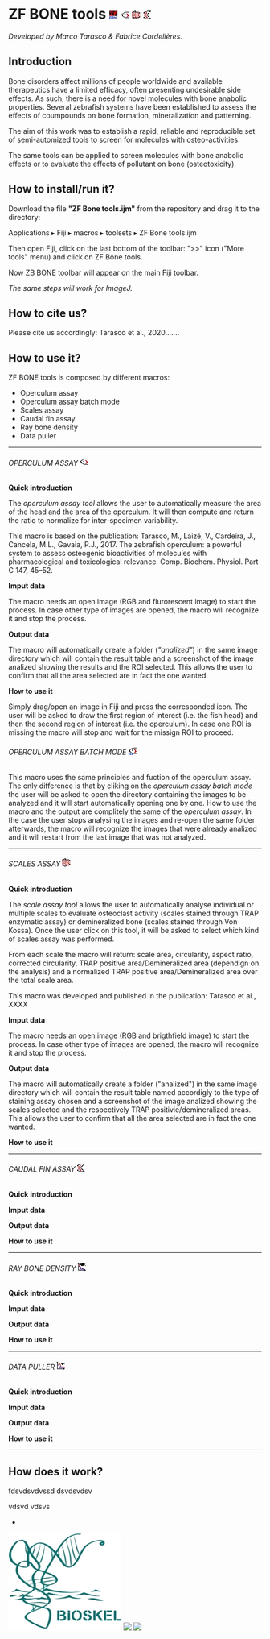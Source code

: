 # ZF BONE tools ![](icons/ZF_BONE_tools_logo.jpg) ![](icons/Operculum_assay_logo.jpg) ![](icons/Scales_assay_logo.jpg) ![](icons/Caudal_fin_assay_logo.jpg) 
*Developed by Marco Tarasco & Fabrice Cordelières.*
## Introduction

Bone disorders affect millions of people worldwide and available therapeutics have a limited efficacy, often presenting undesirable side effects. As such, there is a need for novel molecules with bone anabolic properties. 
Several zebrafish systems have been established to assess the effects of coumpounds on bone formation, mineralization and patterning. 

The aim of this work was to establish a rapid, reliable and reproducible set of semi-automized tools to screen for molecules with osteo-activities.

The same tools can be applied to screen molecules with bone anabolic effects or to evaluate the effects of pollutant on bone (osteotoxicity).

## How to install/run it?
Download the file **"ZF Bone tools.ijm"** from the repository and drag it to the directory: 
⁨

Applications ▸ Fiji⁩ ▸ ⁨macros⁩ ▸ toolsets ▸ ZF Bone tools.ijm

Then open Fiji, click on the last bottom of the toolbar: ">>" icon ("More tools" menu) and click on ZF Bone tools.

Now ZB BONE toolbar will appear on the main Fiji toolbar.

*The same steps will work for ImageJ.*

## How to cite us?
Please cite us accordingly: Tarasco et al., 2020.......

## How to use it?

ZF BONE tools is composed by different macros:

* Operculum assay
* Operculum assay batch mode
* Scales assay
* Caudal fin assay
* Ray bone density
* Data puller 

***
###### OPERCULUM ASSAY ![](icons/Operculum_assay_logo.jpg) 




**Quick introduction**

The *operculum assay tool* allows the user to automatically measure the area of the head and the area of the operculum. It will then compute and return the ratio to normalize for inter-specimen variability.

This macro is based on the publication: Tarasco, M., Laizé, V., Cardeira, J., Cancela, M.L., Gavaia, P.J., 2017. The zebrafish operculum: a powerful system to assess osteogenic bioactivities of molecules with pharmacological and toxicological relevance. Comp. Biochem. Physiol. Part C 147, 45–52. 

**Imput data**

The macro needs an open image (RGB and flurorescent image) to start the process.
In case other type of images are opened, the macro will recognize it and stop the process. 

**Output data**

The macro will automatically create a folder (*"analized"*) in the same image directory which will contain the result table and a screenshot of the image analized showing the results and the ROI selected. This allows the user to confirm that all the  area selected are in fact the one wanted. 


**How to use it**

Simply drag/open an image in Fiji and press the corresponded icon. 
The user will be asked to draw the first region of interest (i.e. the fish head) and then the second region of interest (i.e. the operculum).
In case one ROI is missing the macro will stop and wait for the missign ROI to proceed.

###### OPERCULUM ASSAY BATCH MODE ![](icons/zebrafish_operculum_batch_mode.jpg) 
This macro uses the same principles and fuction of the operculum assay. 
The only difference is that by cliking on the *operculum assay batch mode* the user will be asked to open the directory containing the images to be analyzed and it will start automatically opening one by one.
How to use the macro and the output are complitely the same of the *operculum assay*. In the case the user stops analysing the images and re-open the same folder afterwards, the macro will recognize the images that were already analized and it will restart from the last image that was not analyzed.




***
###### SCALES ASSAY ![](icons/Scales_assay_logo.jpg)
**Quick introduction**

The *scale assay tool* allows the user to automatically analyse individual or multiple scales to evaluate osteoclast activity (scales stained through
TRAP enzymatic assay) or demineralized bone (scales stained through Von Kossa). Once the user click on this tool, it will be asked to select which kind of scales assay was performed. 

From each scale the macro will return: scale area, circularity, aspect ratio, corrected circularity, TRAP positive area/Demineralized area (dependign on the analysis) and a normalized TRAP positive area/Demineralized area over the total scale area. 

This macro was developed and published in the publication: Tarasco et al., XXXX


**Imput data**

The macro needs an open image (RGB and brigthfield image) to start the process. In case other type of images are opened, the macro will recognize it and stop the process.


**Output data**

The macro will automatically create a folder ("analized") in the same image directory which will contain the result table named accordigly to the type of staining assay chosen and a screenshot of the image analized showing the scales selected and the respectively TRAP positivie/demineralized areas. This allows the user to confirm that all the area selected are in fact the one wanted.


**How to use it**



***
###### CAUDAL FIN ASSAY ![](icons/Caudal_fin_assay_logo.jpg)
**Quick introduction**


**Imput data**



**Output data**



**How to use it**

***
###### RAY BONE DENSITY ![](icons/ray_bone_density.jpg)
**Quick introduction**


**Imput data**



**Output data**



**How to use it**


***
###### DATA PULLER ![](icons/data_puller.jpg)
**Quick introduction**


**Imput data**



**Output data**



**How to use it**
***
## How does it work?
fdsvdsvdvssd
dsvdsvdsv

vdsvd
vdsvs



-



 

![](icons/Bioskel_logo.jpg)
![](http://www.bic.u-bordeaux.fr/wp-content/uploads/2019/02/logo-FBI-BIC-300p-v0.png)
![](http://eubias.org/NEUBIAS/wp-content/uploads/2018/04/Webbanner_logosNEUBIAS-COST-sm.jpg)
	

